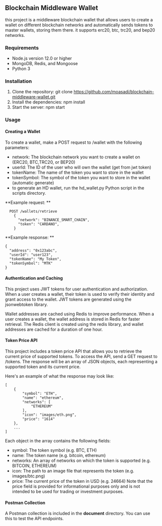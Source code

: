 ## **Blockchain Middleware Wallet**
this project is a middleware blockchain wallet that allows users to create a wallet on different blockchain networks and automatically sends tokens to master wallets, storing them there. it supports erc20, btc, trc20, and bep20 networks.
### Requirements
- Node.js version 12.0 or higher
- MongoDB, Redis, and Mongoose
- Python 3

### Installation
1. Clone the repository: git clone https://github.com/moasadi/blockchain-middleware-wallet.git
1. Install the dependencies: npm install
1. Start the server: npm start

### Usage
#### Creating a Wallet

To create a wallet, make a POST request to /wallet with the following parameters:
- network: The blockchain network you want to create a wallet on (ERC20, BTC,TRC20, or BEP20)
- userId: The ID of the user who will own the wallet (get from jwt token)
- tokenName: The name of the token you want to store in the wallet
- tokenSymbol: The symbol of the token you want to store in the wallet (automatic generate)
- to generate an HD wallet, run the hd_wallet.py Python script in the scripts directory.

**Example request:
**

      POST /wallets/retrieve
        {
          "network": "BINANCE_SMART_CHAIN",
          "token": "CARDANO",
        }
**Example response:
**

    {
      "address": "0x123abc",
      "userId": "user123",
      "tokenName": "My Token",
      "tokenSymbol": "MTK"
    }

#### Authentication and Caching
This project uses JWT tokens for user authentication and authorization. When a user creates a wallet, their token is used to verify their identity and grant access to the wallet. JWT tokens are generated using the jsonwebtoken library.

Wallet addresses are cached using Redis to improve performance. When a user creates a wallet, the wallet address is stored in Redis for faster retrieval. The Redis client is created using the redis library, and wallet addresses are cached for a duration of one hour.
#### Token Price API
This project includes a token price API that allows you to retrieve the current price of supported tokens. To access the API, send a GET request to /tokens. The response will be an array of JSON objects, each representing a supported token and its current price.

Here's an example of what the response may look like:


    [
        {
            "symbol": "ETH",
            "name": "ethereum",
            "networks": [
                "ETHEREUM"
            ],
            "icon": "images/eth.png",
            "price": "1614"
        },
        ...
    ]
    
Each object in the array contains the following fields:

- symbol: The token symbol (e.g. BTC, ETH)
- name: The token name (e.g. bitcoin, ethereum)
- networks: An array of networks on which the token is supported (e.g. BITCOIN,  ETHEREUM)
- icon: The path to an image file that represents the token (e.g. images/btc.png)
- price: The current price of the token in USD (e.g. 24664)
Note that the price field is provided for informational purposes only and is not intended to be used for trading or investment purposes.
#### Postman Collection
A Postman collection is included in the **document** directory. You can use this to test the API endpoints.
